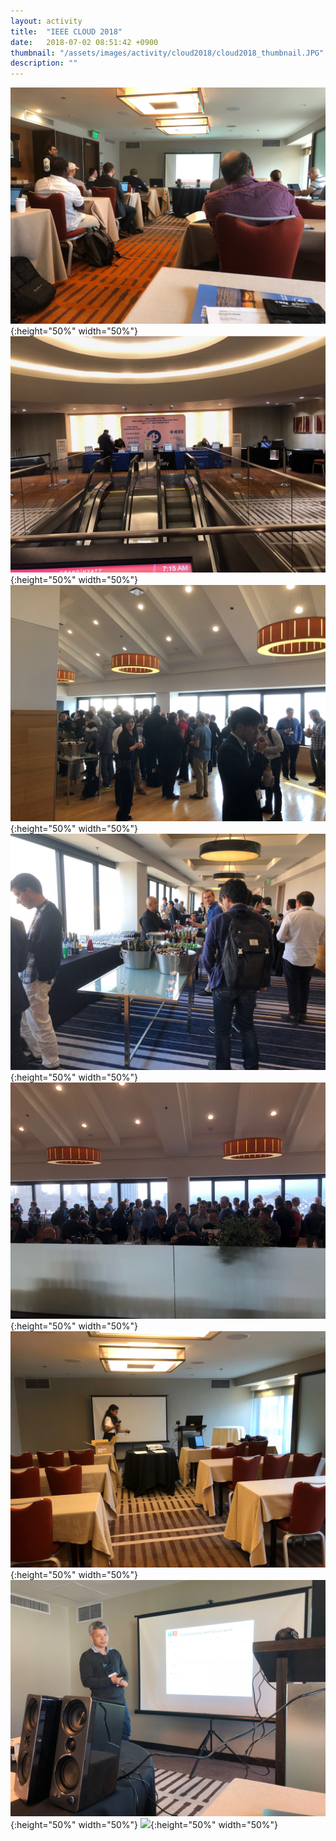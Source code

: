 ```yaml
---
layout: activity
title:  "IEEE CLOUD 2018"
date:   2018-07-02 08:51:42 +0900
thumbnail: "/assets/images/activity/cloud2018/cloud2018_thumbnail.JPG"
description: ""
---
```


![](/assets/images/activity/cloud2018/IMG_1052.JPG){:height="50%" width="50%"}
![](/assets/images/activity/cloud2018/IMG_1153.JPG){:height="50%" width="50%"}
![](/assets/images/activity/cloud2018/IMG_1194.JPG){:height="50%" width="50%"}
![](/assets/images/activity/cloud2018/IMG_1195.JPG){:height="50%" width="50%"}
![](/assets/images/activity/cloud2018/IMG_1196.JPG){:height="50%" width="50%"}
![](/assets/images/activity/cloud2018/IMG_1319.JPG){:height="50%" width="50%"}
![](/assets/images/activity/cloud2018/IMG_1320.JPG){:height="50%" width="50%"}
![](/assets/images/activity/cloud2018/IMG_1494.JPG){:height="50%" width="50%"}
